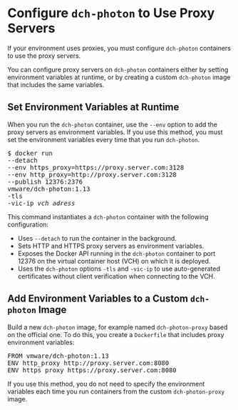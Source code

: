 # Configure `dch-photon` to Use Proxy Servers #

If your environment uses proxies, you must configure `dch-photon` containers to use the proxy servers.

You can configure proxy servers on `dch-photon` containers either by setting environment variables at runtime, or by creating a custom `dch-photon` image that includes the same variables.

## Set Environment Variables at Runtime ##

When you run the `dch-photon` container, use the `--env` option to add the proxy servers as environment variables. If you use this method, you must set the environment variables every time that you run `dch-photon`.

<pre>$ docker run 
--detach 
--env https_proxy=https://proxy.server.com:3128 
--env http_proxy=http://proxy.server.com:3128 
--publish 12376:2376 
vmware/dch-photon:1.13 
-tls 
-vic-ip <i>vch_adress</i>
</pre>

This command instantiates a `dch-photon` container with the following configuration:

- Uses `--detach` to run the container in the background.
- Sets HTTP and HTTPS proxy servers as environment variables.
- Exposes the Docker API running in the `dch-photon` container to port 12376 on the virtual container host (VCH) on which it is deployed.
- Uses the `dch-photon` options `-tls` and `-vic-ip` to use auto-generated certificates without client verification when connecting to the VCH.


## Add Environment Variables to a Custom `dch-photon` Image ##

Build a new `dch-photon` image, for example named `dch-photon-proxy` based on the official one. To do this, you create a `Dockerfile` that includes proxy environment variables:

<pre>
FROM vmware/dch-photon:1.13
ENV http_proxy http://proxy.server.com:8080
ENV https_proxy https://proxy.server.com:8080
</pre>

If you use this method, you do not need to specify the environment variables each time you run containers from the custom  `dch-photon-proxy` image.